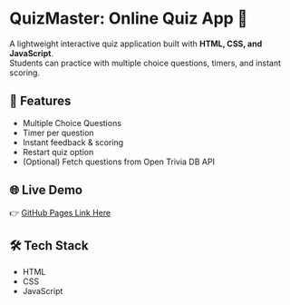 # QuizMaster: Online Quiz App 🎯

A lightweight interactive quiz application built with **HTML, CSS, and JavaScript**.  
Students can practice with multiple choice questions, timers, and instant scoring.

## 🚀 Features
- Multiple Choice Questions
- Timer per question
- Instant feedback & scoring
- Restart quiz option
- (Optional) Fetch questions from Open Trivia DB API

## 🌐 Live Demo
👉 [GitHub Pages Link Here](https://github.com/Lavanya2804-dev/quiz-app?tab=readme-ov-file#)

## 🛠️ Tech Stack
- HTML
- CSS
- JavaScript

